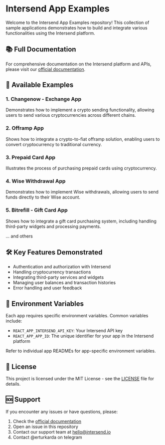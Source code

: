# Intersend App Examples

Welcome to the Intersend App Examples repository! This collection of sample applications demonstrates how to build and integrate various functionalities using the Intersend platform.



## 📚 Full Documentation

For comprehensive documentation on the Intersend platform and APIs, please visit our [official documentation](https://intersend.mintlify.app/overview).

## 🧰 Available Examples

### 1. Changenow - Exchange App
Demonstrates how to implement a crypto sending functionality, allowing users to send various cryptocurrencies across different chains.

### 2. Offramp App
Shows how to integrate a crypto-to-fiat offramp solution, enabling users to convert cryptocurrency to traditional currency.

### 3. Prepaid Card App
Illustrates the process of purchasing prepaid cards using cryptocurrency.

### 4. Wise Withdrawal App
Demonstrates how to implement Wise withdrawals, allowing users to send funds directly to their Wise account.

### 5. Bitrefill - Gift Card App
Shows how to integrate a gift card purchasing system, including handling third-party widgets and processing payments.

... and others

## 🛠 Key Features Demonstrated

- Authentication and authorization with Intersend
- Handling cryptocurrency transactions
- Integrating third-party services and widgets
- Managing user balances and transaction histories
- Error handling and user feedback

## 🔑 Environment Variables

Each app requires specific environment variables. Common variables include:

- `REACT_APP_INTERSEND_API_KEY`: Your Intersend API key
- `REACT_APP_APP_ID`: The unique identifier for your app in the Intersend platform

Refer to individual app READMEs for app-specific environment variables.

## 📄 License

This project is licensed under the MIT License - see the [LICENSE](LICENSE) file for details.

## 🆘 Support

If you encounter any issues or have questions, please:

1. Check the [official documentation](https://intersend.mintlify.app/overview)
2. Open an issue in this repository
3. Contact our support team at hello@intersend.io
4. Contact @erturkarda on telegram
